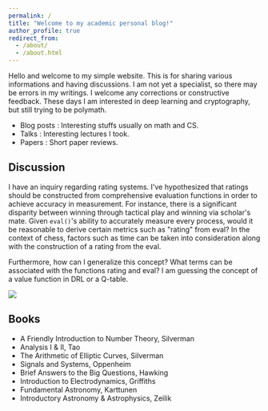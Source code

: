 ```yaml
---
permalink: /
title: "Welcome to my academic personal blog!"
author_profile: true
redirect_from: 
  - /about/
  - /about.html
---
```


Hello and welcome to my simple website. This is for sharing various informations and having discussions. I am not yet a specialist, so there may be errors in my writings. I welcome any corrections or constructive feedback. These days I am interested in deep learning and cryptography, but still trying to be polymath.

- Blog posts : Interesting stuffs usually on math and CS.
- Talks : Interesting lectures I took.
- Papers : Short paper reviews.

## Discussion

I have an inquiry regarding rating systems. I've hypothesized that ratings should be constructed from comprehensive evaluation functions in order to achieve accuracy in measurement. For instance, there is a significant disparity between winning through tactical play and winning via scholar's mate. Given `eval()`'s ability to accurately measure every process, would it be reasonable to derive certain metrics such as "rating" from eval? In the context of chess, factors such as time can be taken into consideration along with the construction of a rating from the eval. 

Furthermore, how can I generalize this concept? What terms can be associated with the functions rating and eval? I am guessing the concept of a value function in DRL or a Q-table.

![](https://i.imgur.com/V5ChrMs.png)

## Books
- A Friendly Introduction to Number Theory, Silverman
- Analysis I & II, Tao
- The Arithmetic of Elliptic Curves, Silverman
- Signals and Systems, Oppenheim
- Brief Answers to the Big Questions, Hawking
- Introduction to Electrodynamics, Griffiths
- Fundamental Astronomy, Karttunen
- Introductory Astronomy & Astrophysics, Zeilik
